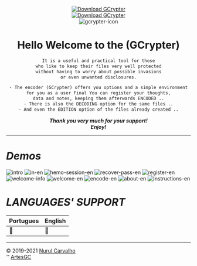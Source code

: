 <div align="center">

  
[![Download GCrypter](https://img.shields.io/sourceforge/dt/gcrypter.svg)](https://sourceforge.net/projects/gcrypter/files/latest/download) \
[![Download GCrypter](https://a.fsdn.com/con/app/sf-download-button)](https://sourceforge.net/projects/gcrypter/files/latest/download) \
![gcrypter-icon](gcrypter/icons/gcrypter-logo-dark.png)

# Hello Welcome to the (GCrypter)

```txt
It is a useful and practical tool for those
who like to keep their files very well protected
without having to worry about possible invasions
or even unwanted disclosures.

- The encoder (GCrypter) offers you options and a simple environment
for you as a user Final You can register your thoughts,
data and notes, keeping them afterwards ENCODED ..
- There is also the DECODING option for the same files ..
- And even the EDITION option of the files already created ..
```

_**Thank you very much for your support! \
Enjoy!**_

</div>

---

# _Demos_

![intro](docs/demos/intro.png)
![in-en](docs/demos/in-en.png)
![hemo-session-en](docs/demos/login.png)
![recover-pass-en](docs/demos/recover.png)
![register-en](docs/demos/register.png)
![welcome-info](docs/demos/welcome-info.png)
![welcome-en](docs/demos/welcomepage.png)
![encode-en](docs/demos/encodepage.png)
![about-en](docs/demos/about.png)
![instructions-en](docs/demos/instructions.png)

# _LANGUAGES' SUPPORT_

| Portugues | English |
| --- | --- |
| :100: | :100: |

---

&copy; 2019-2021 [Nurul Carvalho](mailto:nuruldecarvalho@gmail.com) \
&trade; [ArtesGC](https://artesgc.home.blog)
